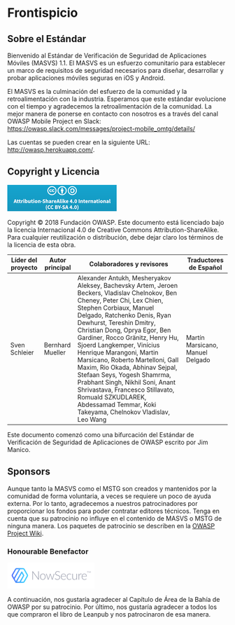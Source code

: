 # Frontispicio

## Sobre el Estándar

Bienvenido al Estándar de Verificación de Seguridad de Aplicaciones Móviles (MASVS) 1.1. El MASVS es un esfuerzo comunitario para establecer un marco de requisitos de seguridad necesarios para diseñar, desarrollar y probar aplicaciones móviles seguras en iOS y Android.

El MASVS es la culminación del esfuerzo de la comunidad y la retroalimentación con la industria. Esperamos que este estándar evolucione con el tiempo y agradecemos la retroalimentación de la comunidad. La mejor manera de ponerse en contacto con nosotros es a través del canal OWASP Mobile Project en Slack: https://owasp.slack.com/messages/project-mobile_omtg/details/

Las cuentas se pueden crear en la siguiente URL: http://owasp.herokuapp.com/.

## Copyright y Licencia

![license](images/CC-license.png)

Copyright © 2018 Fundación OWASP. Este documento está licenciado bajo la licencia Internacional 4.0 de Creative Commons Attribution-ShareAlike. Para cualquier reutilización o distribución, debe dejar claro los términos de la licencia de esta obra.

| Líder del proyecto | Autor principal | Colaboradores y revisores | Traductores de Español |
| --- | --- | --- | --- |
| Sven Schleier | Bernhard Mueller |  Alexander Antukh, Mesheryakov Aleksey, Bachevsky Artem, Jeroen Beckers, Vladislav Chelnokov, Ben Cheney, Peter Chi, Lex Chien, Stephen Corbiaux, Manuel Delgado, Ratchenko Denis, Ryan Dewhurst, Tereshin Dmitry, Christian Dong, Oprya Egor, Ben Gardiner, Rocco Gränitz, Henry Hu, Sjoerd Langkemper, Vinícius Henrique Marangoni, Martin Marsicano, Roberto Martelloni, Gall Maxim, Rio Okada, Abhinav Sejpal, Stefaan Seys, Yogesh Shamrma, Prabhant Singh, Nikhil Soni, Anant Shrivastava, Francesco Stillavato, Romuald SZKUDLAREK, Abdessamad Temmar, Koki Takeyama, Chelnokov Vladislav, Leo Wang |  Martín Marsicano, Manuel Delgado |

Este documento comenzó como una bifurcación del Estándar de Verificación de Seguridad de Aplicaciones de OWASP escrito por Jim Manico.

<div style="page-break-after: always;"></div>

## Sponsors

Aunque tanto la MASVS como el MSTG son creados y mantenidos por la comunidad de forma voluntaria, a veces se requiere un poco de ayuda externa. Por lo tanto, agradecemos a nuestros patrocinadores por proporcionar los fondos para poder contratar editores técnicos. Tenga en cuenta que su patrocinio no influye en el contenido de MASVS o MSTG de ninguna manera. Los paquetes de patrocinio se describen en la [OWASP Project Wiki](https://www.owasp.org/index.php/OWASP_Mobile_Security_Testing_Guide#tab=Sponsorship_Packages "OWASP Mobile Security Testing Guide Sponsorship Packages").

### Honourable Benefactor

[![NowSecure](images/NowSecure_logo.png)](https://www.nowsecure.com/ "NowSecure")

A continuación, nos gustaría agradecer al Capítulo de Área de la Bahía de OWASP por su patrocinio. Por último, nos gustaría agradecer a todos los que compraron el libro de Leanpub y nos patrocinaron de esa manera.
